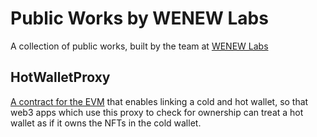 # Public Works by WENEW Labs

A collection of public works, built by the team at [WENEW Labs](https://wenewlabs.xyz/)

## HotWalletProxy

[A contract for the EVM](https://github.com/wenewlabs/public/tree/main/HotWalletProxy) that enables linking a cold and hot wallet, so that web3 apps which use this proxy to check for ownership can treat a hot wallet as if it owns the NFTs in the cold wallet.
